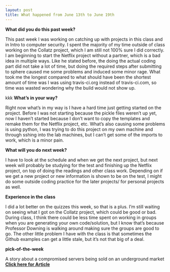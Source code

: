 ```yaml
---
layout: post
title: What happened from June 13th to June 19th
---
```



**What did you do this past week?**

This past week I was working on catching up with projects in this class and in Intro to computer security. I spent the majority of my time outside of class working on the Collatz project, which I am still not 100% sure I did correctly. I am beginning to start the Netflix project without a partner, which is a bad idea in multiple ways.
Like he stated before, the doing the actual coding part did not take a lot of time, but doing the required steps after submitting to sphere caused me some problems and induced some minor rage. What took me the longest compared to what should have been the shortest amount of time was I was using travis-ci.org instead of travis-ci.com, so time was wasted wondering why the build would not show up.

kkk
**What’s in your way?**

Right now what’s in my way is I have a hard time just getting started on the project. Before I was not starting because the pickle files weren’t up yet, now I haven’t started because I don’t want to copy the templates and remake them for the Netflix project, etc. What’s also causing some problems is using python, I was trying to do this project on my own machine and through sshing into the lab machines, but I can’t get some of the imports to work, which is a minor pain.

**What will you do next week?**

I have to look at the schedule and when we get the next project, but next week will probably be studying for the test and finishing up the Netflix project, on top of doing the readings and other class work. Depending on if we get a new project or new information is shown to be on the test, I might do some outside coding practice for the later projects/ for personal projects as well.

**Experience in the class**

I did a lot better on the quizzes this week, so that is a plus. I’m still waiting on seeing what I got on the Collatz project, which could be good or bad. During class, I think there could be less time spent on working in groups when you are generating your own code/solution, but I know that’s because Professor Downing is walking around making sure the groups are good to go. The other little problem I have with the class is that sometimes the Github examples can get a little stale, but it’s not that big of a deal.

**pick-of-the-week**

A story about a compromised servers being sold on an underground market
 **[Click here for Article](https://threatpost.com/inside-the-xdedic-hacked-server-marketplace/118713//)**


